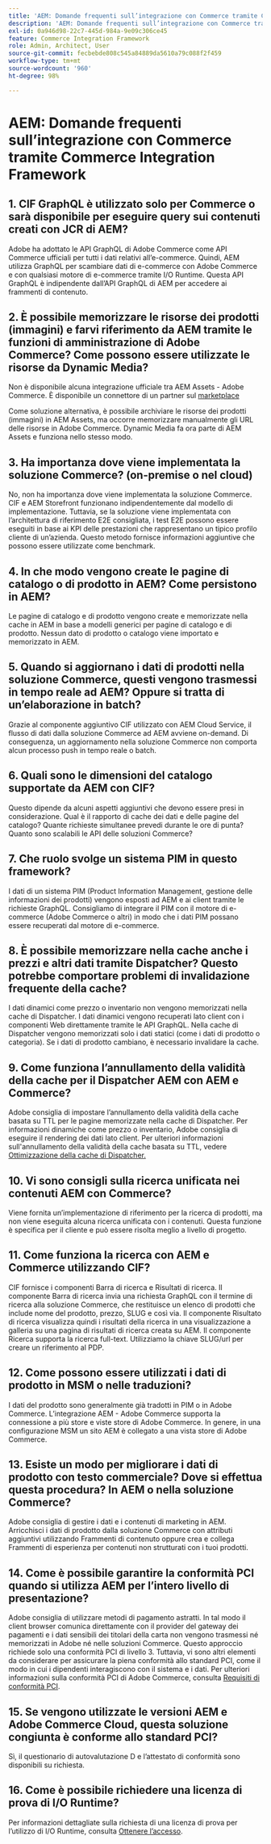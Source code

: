```yaml
---
title: 'AEM: Domande frequenti sull’integrazione con Commerce tramite Commerce Integration Framework'
description: 'AEM: Domande frequenti sull’integrazione con Commerce tramite Commerce Integration Framework'
exl-id: 0a946d98-22c7-445d-984a-9e09c306ce45
feature: Commerce Integration Framework
role: Admin, Architect, User
source-git-commit: fecbebde808c545a84889da5610a79c088f2f459
workflow-type: tm+mt
source-wordcount: '960'
ht-degree: 98%

---
```


# AEM: Domande frequenti sull’integrazione con Commerce tramite Commerce Integration Framework

## &#x200B;1. CIF GraphQL è utilizzato solo per Commerce o sarà disponibile per eseguire query sui contenuti creati con JCR di AEM?

Adobe ha adottato le API GraphQL di Adobe Commerce come API Commerce ufficiali per tutti i dati relativi all’e-commerce. Quindi, AEM utilizza GraphQL per scambiare dati di e-commerce con Adobe Commerce e con qualsiasi motore di e-commerce tramite I/O Runtime. Questa API GraphQL è indipendente dall’API GraphQL di AEM per accedere ai frammenti di contenuto.

## &#x200B;2. È possibile memorizzare le risorse dei prodotti (immagini) e farvi riferimento da AEM tramite le funzioni di amministrazione di Adobe Commerce? Come possono essere utilizzate le risorse da Dynamic Media?

Non è disponibile alcuna integrazione ufficiale tra AEM Assets - Adobe Commerce. È disponibile un connettore di un partner sul [marketplace](https://marketplace.magento.com) <!-- THIS IS THE OLD URL THAT WAS USED. IT WAS 404 (https://marketplace.magento.com/bounteous-dam.html) -->

Come soluzione alternativa, è possibile archiviare le risorse dei prodotti (immagini) in AEM Assets, ma occorre memorizzare manualmente gli URL delle risorse in Adobe Commerce. Dynamic Media fa ora parte di AEM Assets e funziona nello stesso modo.

## &#x200B;3. Ha importanza dove viene implementata la soluzione Commerce? (on-premise o nel cloud)

No, non ha importanza dove viene implementata la soluzione Commerce. CIF e AEM Storefront funzionano indipendentemente dal modello di implementazione. Tuttavia, se la soluzione viene implementata con l’architettura di riferimento E2E consigliata, i test E2E possono essere eseguiti in base ai KPI delle prestazioni che rappresentano un tipico profilo cliente di un’azienda. Questo metodo fornisce informazioni aggiuntive che possono essere utilizzate come benchmark.

## &#x200B;4. In che modo vengono create le pagine di catalogo o di prodotto in AEM? Come persistono in AEM?

Le pagine di catalogo e di prodotto vengono create e memorizzate nella cache in AEM in base a modelli generici per pagine di catalogo e di prodotto. Nessun dato di prodotto o catalogo viene importato e memorizzato in AEM.

## &#x200B;5. Quando si aggiornano i dati di prodotti nella soluzione Commerce, questi vengono trasmessi in tempo reale ad AEM? Oppure si tratta di un’elaborazione in batch?

Grazie al componente aggiuntivo CIF utilizzato con AEM Cloud Service, il flusso di dati dalla soluzione Commerce ad AEM avviene on-demand. Di conseguenza, un aggiornamento nella soluzione Commerce non comporta alcun processo push in tempo reale o batch.

## &#x200B;6. Quali sono le dimensioni del catalogo supportate da AEM con CIF?

Questo dipende da alcuni aspetti aggiuntivi che devono essere presi in considerazione. Qual è il rapporto di cache dei dati e delle pagine del catalogo? Quante richieste simultanee prevedi durante le ore di punta? Quanto sono scalabili le API delle soluzioni Commerce?

## &#x200B;7. Che ruolo svolge un sistema PIM in questo framework?

I dati di un sistema PIM (Product Information Management, gestione delle informazioni dei prodotti) vengono esposti ad AEM e ai client tramite le richieste GraphQL. Consigliamo di integrare il PIM con il motore di e-commerce (Adobe Commerce o altri) in modo che i dati PIM possano essere recuperati dal motore di e-commerce.

## &#x200B;8. È possibile memorizzare nella cache anche i prezzi e altri dati tramite Dispatcher? Questo potrebbe comportare problemi di invalidazione frequente della cache?

I dati dinamici come prezzo o inventario non vengono memorizzati nella cache di Dispatcher. I dati dinamici vengono recuperati lato client con i componenti Web direttamente tramite le API GraphQL. Nella cache di Dispatcher vengono memorizzati solo i dati statici (come i dati di prodotto o categoria). Se i dati di prodotto cambiano, è necessario invalidare la cache.

## &#x200B;9. Come funziona l’annullamento della validità della cache per il Dispatcher AEM con AEM e Commerce?

Adobe consiglia di impostare l’annullamento della validità della cache basata su TTL per le pagine memorizzate nella cache di Dispatcher. Per informazioni dinamiche come prezzo o inventario, Adobe consiglia di eseguire il rendering dei dati lato client. Per ulteriori informazioni sull&#39;annullamento della validità della cache basata su TTL, vedere [Ottimizzazione della cache di Dispatcher.](https://experienceleague.adobe.com/docs/experience-cloud-kcs/kbarticles/KA-17458.html?lang=it)

## &#x200B;10. Vi sono consigli sulla ricerca unificata nei contenuti AEM con Commerce?

Viene fornita un’implementazione di riferimento per la ricerca di prodotti, ma non viene eseguita alcuna ricerca unificata con i contenuti. Questa funzione è specifica per il cliente e può essere risolta meglio a livello di progetto.

## &#x200B;11. Come funziona la ricerca con AEM e Commerce utilizzando CIF?

CIF fornisce i componenti Barra di ricerca e Risultati di ricerca. Il componente Barra di ricerca invia una richiesta GraphQL con il termine di ricerca alla soluzione Commerce, che restituisce un elenco di prodotti che include nome del prodotto, prezzo, SLUG e così via. Il componente Risultato di ricerca visualizza quindi i risultati della ricerca in una visualizzazione a galleria su una pagina di risultati di ricerca creata su AEM. Il componente Ricerca supporta la ricerca full-text. Utilizziamo la chiave SLUG/url per creare un riferimento al PDP.

## &#x200B;12. Come possono essere utilizzati i dati di prodotto in MSM o nelle traduzioni?

I dati del prodotto sono generalmente già tradotti in PIM o in Adobe Commerce. L’integrazione AEM - Adobe Commerce supporta la connessione a più store e viste store di Adobe Commerce. In genere, in una configurazione MSM un sito AEM è collegato a una vista store di Adobe Commerce.

## &#x200B;13. Esiste un modo per migliorare i dati di prodotto con testo commerciale? Dove si effettua questa procedura? In AEM o nella soluzione Commerce?

Adobe consiglia di gestire i dati e i contenuti di marketing in AEM. Arricchisci i dati di prodotto dalla soluzione Commerce con attributi aggiuntivi utilizzando Frammenti di contenuto oppure crea e collega Frammenti di esperienza per contenuti non strutturati con i tuoi prodotti.

## &#x200B;14. Come è possibile garantire la conformità PCI quando si utilizza AEM per l’intero livello di presentazione?

Adobe consiglia di utilizzare metodi di pagamento astratti. In tal modo il client browser comunica direttamente con il provider del gateway dei pagamenti e i dati sensibili dei titolari della carta non vengono trasmessi né memorizzati in Adobe né nelle soluzioni Commerce. Questo approccio richiede solo una conformità PCI di livello 3. Tuttavia, vi sono altri elementi da considerare per assicurare la piena conformità allo standard PCI, come il modo in cui i dipendenti interagiscono con il sistema e i dati. Per ulteriori informazioni sulla conformità PCI di Adobe Commerce, consulta [Requisiti di conformità PCI](https://business.adobe.com/it/products/magento/pci-compliance.html).

## &#x200B;15. Se vengono utilizzate le versioni AEM e Adobe Commerce Cloud, questa soluzione congiunta è conforme allo standard PCI?

Sì, il questionario di autovalutazione D e l’attestato di conformità sono disponibili su richiesta.

## &#x200B;16. Come è possibile richiedere una licenza di prova di I/O Runtime?

Per informazioni dettagliate sulla richiesta di una licenza di prova per l’utilizzo di I/O Runtime, consulta [Ottenere l’accesso](https://developer.adobe.com/runtime/docs/guides/overview/getting_access/).